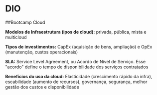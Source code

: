 # DIO
##Bootcamp Cloud

**Modelos de Infraestrutura (ipos de cloud):** privada, pública, mista e multicloud

**Tipos de investimentos:** CapEx (aquisição de bens, ampliação) e OpEx (manutenção, custos operacionais)

**SLA:** Service Level Agreement, ou Acordo de Nível de Serviço. Esse "acordo" define o tempo de disponibilidade dos serviços contratados

**Benefícios do uso da cloud:** Elasticidade (crescimento rápido da infra), escabilidade (aumento de recursos), governança, segurança, melhor gestão dos custos e disponibilidade
